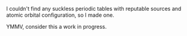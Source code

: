 I couldn't find any suckless periodic tables with reputable sources and atomic orbital configuration, so I made one.

YMMV, consider this a work in progress.
